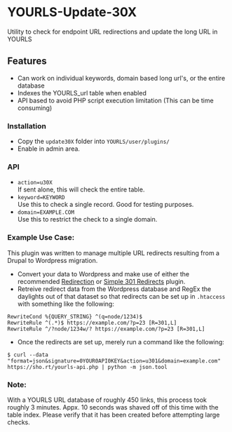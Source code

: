 # YOURLS-Update-30X
Utility to check for endpoint URL redirections and update the long URL in YOURLS

## Features
- Can work on individual keywords, domain based long url's, or the entire database
- Indexes the YOURLS_url table when enabled
- API based to avoid PHP script execution limitation (This can be time consuming)

### Installation
-  Copy the `update30X` folder into `YOURLS/user/plugins/`
-  Enable in admin area.

### API
-  `action=u30X`  
If sent alone, this will check the entire table.
-  `keyword=KEYWORD`  
Use this to check a single record. Good for testing purposes.  
-  `domain=EXAMPLE.COM`  
Use this to restrict the check to a single domain.

### Example Use Case:
This plugin was written to manage multiple URL redirects resulting from a Drupal to Wordpress migration.
-  Convert your data to Wordpress and make use of either the recommended [Redirection](https://wordpress.org/plugins/redirection/) or [Simple 301 Redirects](https://wordpress.org/plugins/simple-301-redirects/) plugin. 
-  Retreive redirect data from the Wordpress database and RegEx the daylights out of that dataset so that redirects can be set up in `.htaccess` with something like the following:
```  
RewriteCond %{QUERY_STRING} ^(q=node/1234)$  
RewriteRule ^(.*)$ https://example.com/?p=23 [R=301,L]  
RewriteRule ^/?node/1234w/? https://example.com/?p=23 [R=301,L]  
```  
-  Once the redirects are set up, merely run a command like the following:  
```
$ curl --data "format=json&signature=0YOUR0API0KEY&action=u301&domain=example.com" https://sho.rt/yourls-api.php | python -m json.tool

```  

### Note:
With a YOURLS URL database of roughly 450 links, this process took roughly 3 minutes. Appx. 10 seconds was shaved off of this time with the table index. Please verify that it has been created before attempting large checks.

